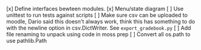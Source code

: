 [x] Define interfaces bewteen modules.
[x] Menu/state diagram
[ ] Use unittest to run tests against scripts
[ ] Make sure csv can be uploaded to moodle, Dario said this doesn't always work, think this has something to do with the newline option in csv.DictWriter. See `export_gradebook.py`
[ ] Add file renaming to unpack using code in moss prep
[ ] Convert all os.path to use pathlib.Path


